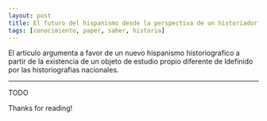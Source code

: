 ```yaml
---
layout: post
title: El futuro del hispanismo desde la perspectiva de un historiador
tags: [conocimiento, paper, saber, historia]
---
```


<!--Resumen-->
El articulo argumenta a favor de un nuevo hispanismo historiografico a partir de la existencia de un  objeto de estudio propio diferente de ldefinido por las historiografias nacionales.

---

<!--more-->
TODO
  
Thanks for reading!